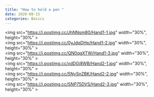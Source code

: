 ```yaml
---
title: "How to hold a pen "
date: 2020-08-15
categories: Basics
---
```


<img src="https://i.postimg.cc/JhNNsm80/Hand1-1.jpg" width="30%", height="30%" >    
<img src="https://i.postimg.cc/0yJdqDHp/Hand1-2.jpg" width="30%", height="30%" >    
<img src="https://i.postimg.cc/QN0qgXTW/Hand1-3.jpg" width="30%", height="30%" >     
<img src="https://i.postimg.cc/xdDGj8WB/Hand2-1.jpg" width="30%", height="30%" >   
<img src="https://i.postimg.cc/5NySnZBK/Hand2-2.jpg" width="30%", height="30%" >    
<img src="https://i.postimg.cc/SNP75DVS/Hand2-3.jpg" width="30%", height="30%" >    

[jekyll-docs]: https://jekyllrb.com/docs/home
[jekyll-gh]: https://github.com/jekyll/jekyll
[jekyll-talk]: https://talk.jekyllrb.com/
